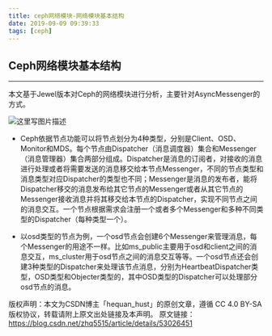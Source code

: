 ```yaml
---
title: ceph网络模块-网络模块基本结构
date: 2019-09-09 09:39:33
tags: [ceph]
---
```


<div id="content_views" class="markdown_views prism-atom-one-dark">
                    <!-- flowchart 箭头图标 勿删 -->
                    <svg xmlns="http://www.w3.org/2000/svg" style="display: none;">
                        <path stroke-linecap="round" d="M5,0 0,2.5 5,5z" id="raphael-marker-block" style="-webkit-tap-highlight-color: rgba(0, 0, 0, 0);"></path>
                    </svg>
                                            <h2 id="ceph网络模块基本结构">Ceph网络模块基本结构</h2>

<hr>

<p>本文基于Jewel版本对Ceph的网络模块进行分析，主要针对AsyncMessenger的方式。</p>

<p><img src="https://img-blog.csdn.net/20170108162515604?watermark/2/text/aHR0cDovL2Jsb2cuY3Nkbi5uZXQvemhxNTUxNQ==/font/5a6L5L2T/fontsize/400/fill/I0JBQkFCMA==/dissolve/70/gravity/SouthEast" alt="这里写图片描述" title=""></p>

<ul>
<li><p>Ceph依据节点功能可以将节点划分为4种类型，分别是Client、OSD、Monitor和MDS。每个节点由Dispatcher（消息调度器）集合和Messenger（消息管理器）集合两部分组成。Dispatcher是消息的订阅者，对接收的消息进行处理或者将需要发送的消息移交给本节点Messenger，不同的节点类型和消息类型对应Dispatcher的类型也不同；Messenger是消息的发布者，能将Dispatcher移交的消息发布给其它节点的Messenger或者从其它节点的Messenger接收消息并将其移交给本节点的Dispatcher，实现不同节点之间的消息交互。一个节点根据需求会注册一个或者多个Messenger和多种不同类型的Dispatcher（每种类型一个）。</p></li>
<li><p>以osd类型的节点为例，一个osd节点会创建6个Messenger来管理消息，每个Messenger的用途不一样。比如ms_public主要用于osd和client之间的消息交互，ms_cluster用于osd节点之间的消息交互等等。一个osd节点还会创建3种类型的Dispatcher来处理该节点消息，分别为HeartbeatDispatcher类型，OSD类型和Objecter类型的，其中OSD类型的Dispatcher可以处理部分osd节点的消息。</p></li>
</ul>                                    </div>


版权声明：本文为CSDN博主「hequan_hust」的原创文章，遵循 CC 4.0 BY-SA 版权协议，转载请附上原文出处链接及本声明。
原文链接：https://blog.csdn.net/zhq5515/article/details/53026451